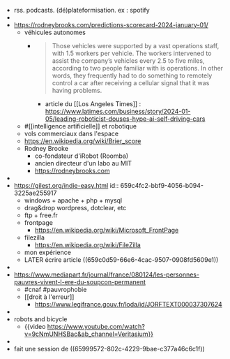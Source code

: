 - rss. podcasts. (dé)plateformisation. ex : spotify
-
- https://rodneybrooks.com/predictions-scorecard-2024-january-01/
	- véhicules autonomes
		- > Those vehicles were supported by a vast operations staff, with 1.5 workers per vehicle. The workers intervened to assist the company’s vehicles every 2.5 to five miles, according to two people familiar with is operations. In other words, they frequently had to do something to remotely control a car after receiving a cellular signal that it was having problems.
			- article du [[Los Angeles Times]] : https://www.latimes.com/business/story/2024-01-05/leading-roboticist-douses-hype-ai-self-driving-cars
	- #[[intelligence artificielle]] et robotique
	- vols commerciaux dans l'espace
	- https://en.wikipedia.org/wiki/Brier_score
	- Rodney Brooke
		- co-fondateur d'iRobot (Roomba)
		- ancien directeur d'un labo au MIT
		- https://rodneybrooks.com
-
- https://gilest.org/indie-easy.html
  id:: 659c4fc2-bbf9-4056-b094-3225ae255917
	- windows + apache + php + mysql
	- drag&drop wordpress, dotclear, etc
	- ftp + free.fr
	- frontpage
		- https://en.wikipedia.org/wiki/Microsoft_FrontPage
	- filezilla
		- https://en.wikipedia.org/wiki/FileZilla
	- mon expérience
	- LATER écrire article ((659c0d59-66e6-4cac-9507-0908fd5609e1))
-
- https://www.mediapart.fr/journal/france/080124/les-personnes-pauvres-vivent-l-ere-du-soupcon-permanent
	- #cnaf #pauvrophobie
	- [[droit à l'erreur]]
		- https://www.legifrance.gouv.fr/loda/id/JORFTEXT000037307624
-
- robots and bicycle
	- {{video https://www.youtube.com/watch?v=9cNmUNHSBac&ab_channel=Veritasium}}
-
- fait une session de ((65999572-802c-4229-9bae-c377a46c6c1f))